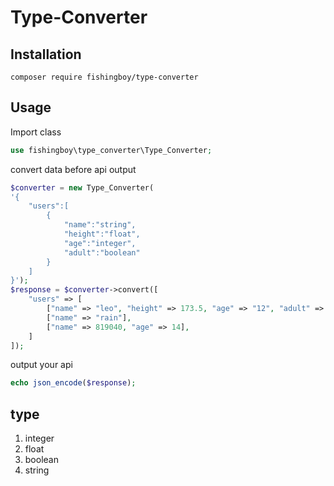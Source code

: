 # Type-Converter

## Installation
```
composer require fishingboy/type-converter
```

## Usage

Import class
```php
use fishingboy\type_converter\Type_Converter;
```

convert data before api output
```php
$converter = new Type_Converter(
'{
    "users":[
        {
            "name":"string",
            "height":"float",
            "age":"integer",
            "adult":"boolean"
        }
    ]
}');
$response = $converter->convert([
    "users" => [
        ["name" => "leo", "height" => 173.5, "age" => "12", "adult" => false],
        ["name" => "rain"],
        ["name" => 819040, "age" => 14],
    ]
]);
```

output your api
```php
echo json_encode($response);
```

## type
1. integer
2. float
3. boolean
4. string